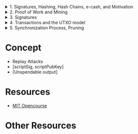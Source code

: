 


<!-- ##### START OF TOPIC: 1. Signatures, Hashing, Hash Chains, e-cash, and Motivation ##### -->
<details>
<summary>1. Signatures, Hashing, Hash Chains, e-cash, and Motivation</summary>

# Cryptocurrencyt Engineering and Design
## Origins of Money
- Physical
## Traditional payments
- Digital Payment (Bank, Credit Card, Venmo, etc)
## Bank
- Privacy problem
## Chaumian e-cash
- Client gets to choose SN with Signature
- Double spend detection
- Privacy problem solved
- BUT, bank can still censor withdrawals and deposits

# Lecture 1
## Hash Functions
- Input data can be any size, output is fixed size
- Deterministic, no randomness (but "random" looking)
- Avalanche effect: change 1bit of the input, about half the output bits should change
- "Preimage Resistance" (From output given, you should be able to find input) => Takes 2^256 operations for sha256
- "2nd Preimage Resistance" (From output, input given, you can't find another x that leads to y) => Not useful
- "Collision Resistance" (Nobody can find any x, z suh that x != z)
- Collision resistance is broken while preimage resistance remains (Ex: sha-1, md5)

## Usages
- Hash of files
- Pointer/reference for sorting (Linked list, map)
- Commit reveal (Commit to something secret by publishing a hash)

# What is Signature?
- Messages from someone (3 functions needed)
## GenerateKeys()
- Returns a privateKey, publicKey pair.
- Takes in only randomness
## Sign(secretKey, message)
- Signs a message given a secretKey.
- Returns a signature
## Verify(publicKey, message, signature)
- Verify a signature on a message from a public key
- Returns a boolean whether it worked or not

# Signatures from hashes
- You can construct the signature system using just hash function
- Lamport Signatures

## Lamport Signatures
1. Generate Private Key (Make up 256*2 random 256 bit numbers)
2. Generate Public Key (Hashes of Private Key)
3. Sign
- Hash string to sign ("Hi" = 8f4343........327aa4)
- Pick private key blocks to reveal based on bits of message to sign 01101110 (Signature is sequence of these bits, 256 bits blocks long)
5. Verify
- Take signature and hash each block of the signature
- See that it maps into that part of public key

### Signing again
- Signing more than once reveals more pieces of the private key


</details>
<!-- ##### END OF TOPIC: 1. Signatures, Hashing, Hash Chains, e-cash, and Motivation ##### -->



<!-- ##### START OF TOPIC: 2. Proof of Work and Mining ##### -->
<details>
<summary>2. Proof of Work and Mining</summary>

# Distributed consensus
- Log

## Crash Fault tolerence model
- Tolerate crash
- BUT, We still need more than crash
- - We want to be able to tolerate actively malicious behaviour

## Byzantine fault tolerance distributed consensus
- Tolerate actively malicious behaviour
- Old idea

## Addressing the Sybil attack Problem

# Lecture 2
## Preventing sybil attacks
- Hashcash (Stop email spam, but didn't take off)
### Signature collision with a fixed string
- Increased costs of equivocation/sybil resistance
- scalable

# Block chain
## Definition
- m = message, nonce r, target t
- hash(m, r) = h; h < t
## Message for block N includes some data and hash of block N-1
- m(n) = (data, h(n-1))
- EX: m(2) = (data(2), hash(data(1), r(1)))
## Hashing the block data
### block has following data & we hash this block to generate new block
- - privious hash (prev: 00ce)
- - current message (msg: hi)
- - nonce (nonce: 5ffc)
- We use hash block as identifier (hash: 00db)
- Next block includes hash of last block
# Chain forks
- Can have 2 branches at a given height (# of blocks from origin)
- Highest (most work) wins, Everyone uses chain with most work
- Less work chains can be discarded after the fact. "Reorg"

# Pros & Cons of Proof of Work
## Pros
- Anonymous
- Memoryless
- Scalable
- Non-interactive
- Tied to real world

## Cons
- All nonces fail (Almost all attempts fail)
- Electricity
- 51% attacks

</details>
<!-- ##### END OF TOPIC: 2. Proof of Work and Mining  ##### -->


<!-- ##### START OF TOPIC: 3. Signatures ##### -->
<details>
<summary>3. Signatures </summary>

# Signatures
## Lamport Signatures
### Pros
- hash
### Cons
- 1 time use
- kind of big (8kb sig, 16k priv/pub key)

# How can I use key more than once?
## Make multiple public key (Less efficient)
- It works with cost of extra bytes
## Make multiple hash functions (Efficient)
- h0 = H(x, 0)
- h1 = H(x, 1) and so on
- So we can do 16kb priv => 32kb pub
## Multiple use hash signatures
- h0 = H(x,0)
- h1 = H(x,1)
- ??
## How to deal with large pub key?
- Commit to pubkey with hash (hash of all 16KB)
- Signature 8k -> 24k
- Pubkey hash (or PKH)

## Pubkey Hash
- Used in bitcoin and all other cryptocurrencies
- Size benefit
- Signature is still big

## Merkle Tree
- Stores much smaller private key
- Commit to much smaller public key
- Signature is still big but it's ok in general

## RSA
- A one way function but not a hash function
- But Bitcoin (and other coins) uses elliptic curve signatures

## Elliptic Curves
- Define point additioon line of 3 points
- Generator point
- private key a = 256 bit scalar
- public key A = a*G
- 32 byte x coord, 32 byte y coord = 64B
- Since curve is symmetric about x-axis, can encode x-coord only and 1 bit for y. Down to 33 bytes

# ECDSA
- What Bitcoin, other coins use today
- It's ugly

# ECsig
- Have message m, privkey a
- A new random private key k
- Public key just for the signature, R = k*G
- Signer, s = k - hash(m, R)a
- signature = R, s
- ONLY ELLIPCTIC CURVE OPERATION is "R" (Others are all scaler, so ECsig is very fast)
- Verification is CPU-Intense
- - Multiplying by G => pre-compute coefficient times G, store them in RAM (Less CPU-Intense)
- - Multiplying by A => different each time for all different signatures

# Fun With Points
## Diffie Hellman
- A = aG
- B = bG
- aB = bA = (aG)b = (bG)a = (ab)G = C
- Shared Point (C)
- A, B are public
- C is not public
- USE CASE: HTTPS Request

## Combination
- D = A + B = (a+b)G = dG
- private key d can sign for public key D

# Problem
- If quantum computer becomes popular
- - All elliptic stuffs stop working
- - Hash stuffs still works


</details>
<!-- ##### END OF TOPIC: 3. Signatures  ##### -->


<!-- ##### START OF TOPIC: 4. Transactions and the UTXO model ##### -->
<details>
<summary>4. Transactions and the UTXO model</summary>

# Transaction
## Account based model
- Sender debited, receiver credited
- EX: Ethereum
- Replay Attacks Problem

## UTXO (Unspent Trasaction Output)
### Transaction Inputs and Outputs
- Input => scriptSig
- Output => scriptPubKey

### Consenses Rules
- Sum(inputs) <= Sum(outputs)
- For every input, Eval(scriptSig+scriptPubKey) == true
- Output has not already beenn spent
- lock_time

### Pay to Pubkey Hash (P2PKH)
- Checks to make sure that <sig> is valid signature for <pubkey>
- then, pushes true onto the stack
- transaction is considered as valid

### Benefits of UTXOs
- Help with replay attacks
- Privacy (Can generate new pubkeys)

### Downsides of UTXOs
- Complex
- Fungibility: blacklisting coins

### UTXO set
- Every Bitcoin node computes this from the blockchain
- Represents valid set of coins
- ~60M UTXOs
- ~3GB

</details>
<!-- ##### END OF TOPIC: 4. Transactions and the UTXO model ##### -->



<!-- ##### START OF TOPIC: 5. Synchronization Process, Pruning ##### -->
<details>
<summary>5. Synchronization Process, Pruning</summary>

# Header fields
- version (4B)
- prev hash (32B)
- merkle root (32B)
- time (4B)
- diff (4B)
- nonce (4B)

# Sync Process
- Download Headers
- Initial Block Download (IBD)

# Pruning
- Can prune/ delete blocks after IBD with no loss of security

# Blockchain data
- Blockchains are bad databases
- - Only keeps track of utxos, which is hard enough

</details>
<!-- ##### END OF TOPIC: 5. Synchronization Process, Pruning  ##### -->



# Concept
- Replay Attacks
- [scriptSig, scriptPubKey]
- [Unspendable output]


# Resources
- [MIT Opencourse](https://www.youtube.com/watch?v=IJquEYhiq_U&list=PLUl4u3cNGP61KHzhg3JIJdK08JLSlcLId)

# Other Resources

